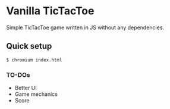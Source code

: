 # Vanilla TicTacToe
Simple TicTacToe game written in JS without any dependencies.

## Quick setup
```console
$ chromium index.html
```

### TO-DOs
- Better UI
- Game mechanics
- Score
